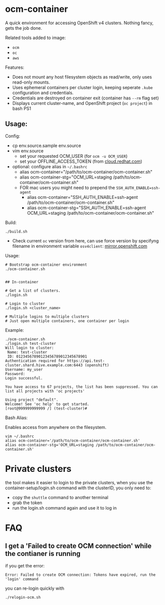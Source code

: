 # ocm-container

A quick environment for accessing OpenShift v4 clusters. Nothing fancy, gets the job done.

Related tools added to image:
* `ocm`
* `oc`
* `aws`

Features:
* Does not mount any host filesystem objects as read/write, only uses read-only mounts.
* Uses ephemeral containers per cluster login, keeping seperate `.kube` configuration and credentials.
* Credentials are destroyed on container exit (container has `--rm` flag set)
* Displays current cluster-name, and OpenShift project (`oc project`) in bash PS1

## Usage:

Config:

* cp env.source.sample env.source
* vim env.source
  * set your requested OCM_USER (for `ocm -u OCM_USER`)
  * set your OFFLINE_ACCESS_TOKEN (from [cloud.redhat.com](https://cloud.redhat.com/))
* optional: configure alias in `~/.bashrc`
  * alias ocm-container="/path/to/ocm-container/ocm-container.sh"
  * alias ocm-container-stg="OCM_URL=staging /path/to/ocm-container/ocm-container.sh"
  * FOR mac users you might need to prepend the `SSH_AUTH_ENABLE=ssh-agent`
    * alias ocm-container="SSH_AUTH_ENABLE=ssh-agent /path/to/ocm-container/ocm-container.sh"
    * alias ocm-container-stg="SSH_AUTH_ENABLE=ssh-agent OCM_URL=staging /path/to/ocm-container/ocm-container.sh"

Build:

```
./build.sh
```

* Check current `oc` version from here, can use force version by specifyng filename in environment variable `osv4client`:
[mirror.openshift.com](https://mirror.openshift.com/pub/openshift-v4/clients/ocp/latest/)

Usage:

```
# Bootstrap ocm-container environment
./ocm-container.sh


## In-container

# Get a list of clusters.
./login.sh

# Login to cluster
./login.sh <cluster_name>

# Multiple logins to multiple clusters
# Just open multiple containers, one container per login
```

Example:

```
./ocm-container.sh
./login.sh test-cluster
Will login to cluster:
 Name: test-cluster
 ID: 01234567890123456789012345678901
Authentication required for https://api.test-cluster.shard.hive.example.com:6443 (openshift)
Username: my_user
Password:
Login successful.

You have access to 67 projects, the list has been suppressed. You can list all projects with 'oc projects'

Using project "default".
Welcome! See 'oc help' to get started.
[root@999999999999 /] (test-cluster)#
```

Bash Alias:

Enables access from anywhere on the filesystem.

```
vim ~/.bashrc
alias ocm-container='/path/to/ocm-container/ocm-container.sh'
alias ocm-container-stg='OCM_URL=staging /path/to/ocm-container/ocm-container.sh'
```

# Private clusters
the tool makes it easier to login to the private clusters, when you use the container-setup/login.sh command
with the clusterID, you only need to:
- copy the `shuttle` command to another terminal
- grab the token
- run the login.sh command again and use it to log in

# FAQ
## I get a 'Failed to create  OCM connection' while the contianer is running
if you get the error:

```
Error: Failed to create OCM connection: Tokens have expired, run the 'login' command
```

you can re-login quickly with

```
./relogin-ocm.sh
```
